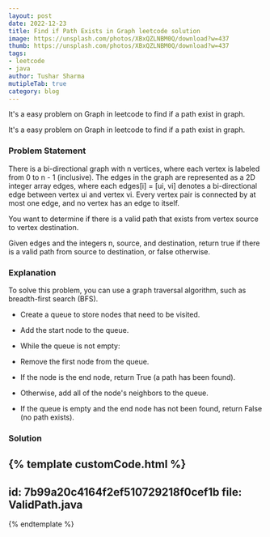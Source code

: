 ```yaml
---
layout: post
date: 2022-12-23
title: Find if Path Exists in Graph leetcode solution
image: https://unsplash.com/photos/XBxQZLNBM0Q/download?w=437
thumb: https://unsplash.com/photos/XBxQZLNBM0Q/download?w=437
tags:
- leetcode
- java
author: Tushar Sharma
mutipleTab: true
category: blog
---
```


It's a easy problem on Graph in leetcode to find if a path exist in graph.<!-- truncate_here -->

It's a easy problem on Graph in leetcode to find if a path exist in graph.

### Problem Statement

There is a bi-directional graph with n vertices, where each vertex is labeled from 0 to n - 1 (inclusive). The edges in the graph are represented as a 2D integer array edges, where each edges[i] = [ui, vi] denotes a bi-directional edge between vertex ui and vertex vi. Every vertex pair is connected by at most one edge, and no vertex has an edge to itself.


You want to determine if there is a valid path that exists from vertex source to vertex destination.

Given edges and the integers n, source, and destination, return true if there is a valid path from source to destination, or false otherwise.

### Explanation

To solve this problem, you can use a graph traversal algorithm, such as breadth-first search (BFS).

* Create a queue to store nodes that need to be visited.

* Add the start node to the queue.

* While the queue is not empty:

* Remove the first node from the queue.

* If the node is the end node, return True (a path has been found).

* Otherwise, add all of the node's neighbors to the queue.

* If the queue is empty and the end node has not been found, return False (no path exists).


### Solution

{% template customCode.html %}
---
id: 7b99a20c4164f2ef510729218f0cef1b
file: ValidPath.java
---
{% endtemplate %}
